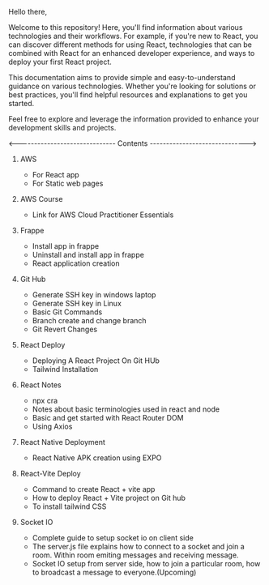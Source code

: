 Hello there,

Welcome to this repository! Here, you'll find information about various technologies and their workflows. For example, if you're new to React, you can discover different methods for using React, technologies that can be combined with React for an enhanced developer experience, and ways to deploy your first React project.

This documentation aims to provide simple and easy-to-understand guidance on various technologies. Whether you're looking for solutions or best practices, you'll find helpful resources and explanations to get you started.

Feel free to explore and leverage the information provided to enhance your development skills and projects.

<------------------------------ Contents ------------------------------>
1) AWS
    - For React app
    - For Static web pages

2) AWS Course
    - Link for AWS Cloud Practitioner Essentials

3) Frappe
    - Install app in frappe
    - Uninstall and install app in frappe
    - React application creation

4) Git Hub
    - Generate SSH key in windows laptop
    - Generate SSH key in Linux
    - Basic Git Commands
    - Branch create and change branch
    - Git Revert Changes

5) React Deploy
    - Deploying A React Project On Git HUb
    - Tailwind Installation

6) React Notes
    - npx cra
    - Notes about basic terminologies used in react and node
    - Basic and get started with React Router DOM
    - Using Axios

7) React Native Deployment
    - React Native APK creation using EXPO

8) React-Vite Deploy
    - Command to create React + vite app
    - How to deploy React + Vite project on Git hub
    - To install tailwind CSS

9) Socket IO
    - Complete guide to setup socket io on client side
    - The server.js file explains how to connect to a socket and join a room. Within room emiting messages and receiving message.
    - Socket IO setup from server side, how to join a particular room, how to broadcast a message to everyone.(Upcoming)